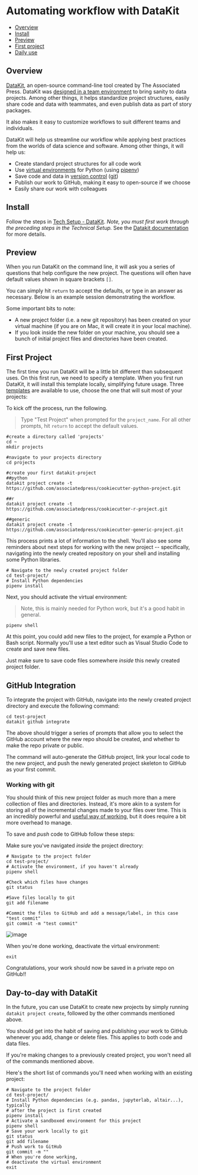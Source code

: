 # Automating workflow with DataKit

- [Overview](#overview)
- [Install](#install)
- [Preview](#preview)
- [First project](#first-project)
- [Daily use](#day-to-day-with-datakit)

## Overview

[DataKit][], an open-source command-line tool created by The Associated Press. DataKit was [designed in a team environment][] to bring sanity to data projects. Among other things, it helps standardize project structures, easily share code and data with teammates, and even publish data as part of story packages.

[DataKit]: https://datakit.ap.org/
[designed in a team environment]: https://www.rjionline.org/stories/ap-datakit-intro

It also makes it easy to customize workflows to suit different teams and individuals.

DataKit will help us streamline our workflow while applying best practices from the worlds of data science and software. Among other things, it will help us:

* Create standard project structures for all code work
* Use [virtual environments](https://docs.python.org/3/tutorial/venv.html) for Python (using [pipenv](https://docs.python-guide.org/dev/virtualenvs/))
* Save code and data in [version control](https://en.wikipedia.org/wiki/Version_control) ([git][])
* Publish our work to GitHub, making it easy to open-source if we choose
* Easily share our work with colleagues

[git]: https://git-scm.com/book/en/v2

## Install

Follow the steps in [Tech Setup - DataKit](tech_setup.md#datakit). *Note, you must first work through the preceding steps in the Technical Setup.*
See the [Datakit documentation](https://datakit-github.readthedocs.io/en/latest/install.html) for more details.

## Preview

When you run DataKit on the command line, it will ask you a series of questions that help configure the new project. The questions will often have default values shown in square brackets `[]`. 

You can simply hit `return` to accept the defaults, or type in an answer as necessary. Below is an example session demonstrating the workflow.

Some important bits to note:
* A new project folder (i.e. a new git repository) has been created on your virtual machine (if you are on Mac, it will create it in your local machine). 
* If you look inside the new folder on your machine, you should see a bunch of initial project files and directories have been created.

## First Project

The first time you run DataKit will be a little bit different than subsequent uses. On this first run, we need to specify a template. 
When you first run DataKit, it will install this template locally, simplifying future usage.
Three [templates](https://github.com/cookiecutter/cookiecutter) are available to use, choose the one that will suit most of your projects:

To kick off the process, run the following. 
> Type "Test Project" when prompted for the `project_name`. For all other prompts, hit `return` to accept the default values.

```
#create a directory called 'projects'
cd ~
mkdir projects

#navigate to your projects directory
cd projects

#create your first datakit-project
##python
datakit project create -t https://github.com/associatedpress/cookiecutter-python-project.git

##r
datakit project create -t https://github.com/associatedpress/cookiecutter-r-project.git

##generic
datakit project create -t https://github.com/associatedpress/cookiecutter-generic-project.git
```
This process prints a lot of information to the shell.
You'll also see some reminders about next steps for working with the new project -- specifically, navigating into the newly created repository on your shell and installing some Python libraries.

```
# Navigate to the newly created project folder
cd test-project/
# Install Python dependencies
pipenv install
```

Next, you should activate the virtual environment:

> Note, this is mainly needed for Python work, but it's a good habit in general.
```
pipenv shell
```

At this point, you could add new files to the project, for example a Python or Bash script. Normally you'll use a text editor such as Visual Studio Code to create and save new files.

Just make sure to save code files somewhere *inside* this newly created project folder. 

## GitHub Integration
To integrate the project with GitHub, navigate into the newly created project directory and execute the following command:
```
cd test-project
datakit github integrate
```
The above should trigger a series of prompts that allow you to select the GitHub account where the new repo should be created, and whether to make the repo private or public.

The command will auto-generate the GitHub project, link your local code to the new project, and push the newly generated project skeleton to GitHub as your first commit.

### Working with git

You should think of this new project folder as much more than a mere collection of files and directories. Instead, it's more akin to a system for storing all of the incremental changes made to your files over time. 
This is an incredibly powerful and [useful way of working](https://www.git-tower.com/learn/git/ebook/en/command-line/basics/why-use-version-control/), but it does require a bit more overhead to manage.

To save and *push* code to GitHub follow these steps:

Make sure you've navigated *inside* the project directory:

```
# Navigate to the project folder
cd test-project/
# Activate the environment, if you haven't already
pipenv shell 

#Check which files have changes
git status

#Save files locally to git
git add filename

#Commit the files to GitHub and add a message/label, in this case "test commit"
git commit -m "test commit"
```
![image](https://user-images.githubusercontent.com/96526387/147275921-050dd15f-cfb4-4457-a951-62f2d706ef9d.png)

When you're done working, deactivate the virtual environment:

```
exit
```

Congratulations, your work should now be saved in a private repo on GitHub!!

## Day-to-day with DataKit

In the future, you can use DataKit to create new projects by simply running `datakit project create`, followed by the other commands mentioned above.

You should get into the habit of saving and publishing your work to GitHub whenever you add, change or delete files. This applies to both code and data files.

If you're making changes to a previously created project, you won't need all of the commands mentioned above. 

Here's the short list of commands you'll need when working with an existing project:

```
# Navigate to the project folder
cd test-project/
# Install Python dependencies (e.g. pandas, jupyterlab, altair...), typically
# after the project is first created
pipenv install
# Activate a sandboxed environment for this project
pipenv shell
# Save your work locally to git
git status
git add filename
# Push work to GitHub
git commit -m ""
# When you're done working,
# deactivate the virtual environment
exit
```



